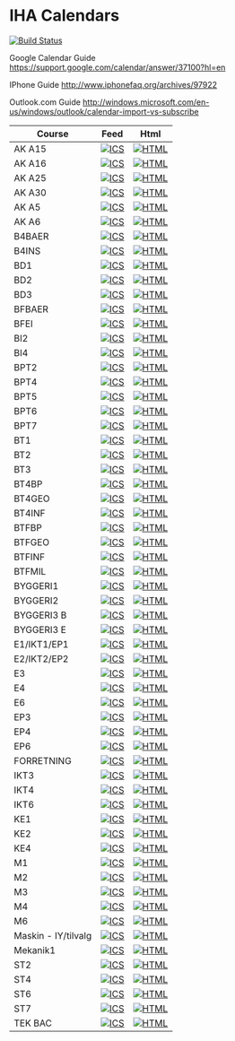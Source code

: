 # IHA Calendars
[![Build Status](https://travis-ci.org/KalleDK/IHACal.svg?branch=master)](https://travis-ci.org/KalleDK/IHACal)

Google Calendar Guide https://support.google.com/calendar/answer/37100?hl=en

IPhone Guide http://www.iphonefaq.org/archives/97922

Outlook.com Guide http://windows.microsoft.com/en-us/windows/outlook/calendar-import-vs-subscribe

Course | Feed | Html
-------|------|-----
AK A15 | [![ICS](https://img.shields.io/badge/ICS-feed-green.svg)](http://icalx.com/public/KalleDK/AK_A15.ics) | [![HTML](https://img.shields.io/badge/HTML-view-green.svg)](http://kalledk.github.io/IHACal_Data/AK_A15.htm)
AK A16 | [![ICS](https://img.shields.io/badge/ICS-feed-green.svg)](http://icalx.com/public/KalleDK/AK_A16.ics) | [![HTML](https://img.shields.io/badge/HTML-view-green.svg)](http://kalledk.github.io/IHACal_Data/AK_A16.htm)
AK A25 | [![ICS](https://img.shields.io/badge/ICS-feed-green.svg)](http://icalx.com/public/KalleDK/AK_A25.ics) | [![HTML](https://img.shields.io/badge/HTML-view-green.svg)](http://kalledk.github.io/IHACal_Data/AK_A25.htm)
AK A30 | [![ICS](https://img.shields.io/badge/ICS-feed-green.svg)](http://icalx.com/public/KalleDK/AK_A30.ics) | [![HTML](https://img.shields.io/badge/HTML-view-green.svg)](http://kalledk.github.io/IHACal_Data/AK_A30.htm)
AK A5 | [![ICS](https://img.shields.io/badge/ICS-feed-green.svg)](http://icalx.com/public/KalleDK/AK_A5.ics) | [![HTML](https://img.shields.io/badge/HTML-view-green.svg)](http://kalledk.github.io/IHACal_Data/AK_A5.htm)
AK A6 | [![ICS](https://img.shields.io/badge/ICS-feed-green.svg)](http://icalx.com/public/KalleDK/AK_A6.ics) | [![HTML](https://img.shields.io/badge/HTML-view-green.svg)](http://kalledk.github.io/IHACal_Data/AK_A6.htm)
B4BAER | [![ICS](https://img.shields.io/badge/ICS-feed-green.svg)](http://icalx.com/public/KalleDK/B4BAER.ics) | [![HTML](https://img.shields.io/badge/HTML-view-green.svg)](http://kalledk.github.io/IHACal_Data/B4BAER.htm)
B4INS | [![ICS](https://img.shields.io/badge/ICS-feed-green.svg)](http://icalx.com/public/KalleDK/B4INS.ics) | [![HTML](https://img.shields.io/badge/HTML-view-green.svg)](http://kalledk.github.io/IHACal_Data/B4INS.htm)
BD1 | [![ICS](https://img.shields.io/badge/ICS-feed-green.svg)](http://icalx.com/public/KalleDK/BD1.ics) | [![HTML](https://img.shields.io/badge/HTML-view-green.svg)](http://kalledk.github.io/IHACal_Data/BD1.htm)
BD2 | [![ICS](https://img.shields.io/badge/ICS-feed-green.svg)](http://icalx.com/public/KalleDK/BD2.ics) | [![HTML](https://img.shields.io/badge/HTML-view-green.svg)](http://kalledk.github.io/IHACal_Data/BD2.htm)
BD3 | [![ICS](https://img.shields.io/badge/ICS-feed-green.svg)](http://icalx.com/public/KalleDK/BD3.ics) | [![HTML](https://img.shields.io/badge/HTML-view-green.svg)](http://kalledk.github.io/IHACal_Data/BD3.htm)
BFBAER | [![ICS](https://img.shields.io/badge/ICS-feed-green.svg)](http://icalx.com/public/KalleDK/BFBAER.ics) | [![HTML](https://img.shields.io/badge/HTML-view-green.svg)](http://kalledk.github.io/IHACal_Data/BFBAER.htm)
BFEI | [![ICS](https://img.shields.io/badge/ICS-feed-green.svg)](http://icalx.com/public/KalleDK/BFEI.ics) | [![HTML](https://img.shields.io/badge/HTML-view-green.svg)](http://kalledk.github.io/IHACal_Data/BFEI.htm)
BI2 | [![ICS](https://img.shields.io/badge/ICS-feed-green.svg)](http://icalx.com/public/KalleDK/BI2.ics) | [![HTML](https://img.shields.io/badge/HTML-view-green.svg)](http://kalledk.github.io/IHACal_Data/BI2.htm)
BI4 | [![ICS](https://img.shields.io/badge/ICS-feed-green.svg)](http://icalx.com/public/KalleDK/BI4.ics) | [![HTML](https://img.shields.io/badge/HTML-view-green.svg)](http://kalledk.github.io/IHACal_Data/BI4.htm)
BPT2 | [![ICS](https://img.shields.io/badge/ICS-feed-green.svg)](http://icalx.com/public/KalleDK/BPT2.ics) | [![HTML](https://img.shields.io/badge/HTML-view-green.svg)](http://kalledk.github.io/IHACal_Data/BPT2.htm)
BPT4 | [![ICS](https://img.shields.io/badge/ICS-feed-green.svg)](http://icalx.com/public/KalleDK/BPT4.ics) | [![HTML](https://img.shields.io/badge/HTML-view-green.svg)](http://kalledk.github.io/IHACal_Data/BPT4.htm)
BPT5 | [![ICS](https://img.shields.io/badge/ICS-feed-green.svg)](http://icalx.com/public/KalleDK/BPT5.ics) | [![HTML](https://img.shields.io/badge/HTML-view-green.svg)](http://kalledk.github.io/IHACal_Data/BPT5.htm)
BPT6 | [![ICS](https://img.shields.io/badge/ICS-feed-green.svg)](http://icalx.com/public/KalleDK/BPT6.ics) | [![HTML](https://img.shields.io/badge/HTML-view-green.svg)](http://kalledk.github.io/IHACal_Data/BPT6.htm)
BPT7 | [![ICS](https://img.shields.io/badge/ICS-feed-green.svg)](http://icalx.com/public/KalleDK/BPT7.ics) | [![HTML](https://img.shields.io/badge/HTML-view-green.svg)](http://kalledk.github.io/IHACal_Data/BPT7.htm)
BT1 | [![ICS](https://img.shields.io/badge/ICS-feed-green.svg)](http://icalx.com/public/KalleDK/BT1.ics) | [![HTML](https://img.shields.io/badge/HTML-view-green.svg)](http://kalledk.github.io/IHACal_Data/BT1.htm)
BT2 | [![ICS](https://img.shields.io/badge/ICS-feed-green.svg)](http://icalx.com/public/KalleDK/BT2.ics) | [![HTML](https://img.shields.io/badge/HTML-view-green.svg)](http://kalledk.github.io/IHACal_Data/BT2.htm)
BT3 | [![ICS](https://img.shields.io/badge/ICS-feed-green.svg)](http://icalx.com/public/KalleDK/BT3.ics) | [![HTML](https://img.shields.io/badge/HTML-view-green.svg)](http://kalledk.github.io/IHACal_Data/BT3.htm)
BT4BP | [![ICS](https://img.shields.io/badge/ICS-feed-green.svg)](http://icalx.com/public/KalleDK/BT4BP.ics) | [![HTML](https://img.shields.io/badge/HTML-view-green.svg)](http://kalledk.github.io/IHACal_Data/BT4BP.htm)
BT4GEO | [![ICS](https://img.shields.io/badge/ICS-feed-green.svg)](http://icalx.com/public/KalleDK/BT4GEO.ics) | [![HTML](https://img.shields.io/badge/HTML-view-green.svg)](http://kalledk.github.io/IHACal_Data/BT4GEO.htm)
BT4INF | [![ICS](https://img.shields.io/badge/ICS-feed-green.svg)](http://icalx.com/public/KalleDK/BT4INF.ics) | [![HTML](https://img.shields.io/badge/HTML-view-green.svg)](http://kalledk.github.io/IHACal_Data/BT4INF.htm)
BTFBP | [![ICS](https://img.shields.io/badge/ICS-feed-green.svg)](http://icalx.com/public/KalleDK/BTFBP.ics) | [![HTML](https://img.shields.io/badge/HTML-view-green.svg)](http://kalledk.github.io/IHACal_Data/BTFBP.htm)
BTFGEO | [![ICS](https://img.shields.io/badge/ICS-feed-green.svg)](http://icalx.com/public/KalleDK/BTFGEO.ics) | [![HTML](https://img.shields.io/badge/HTML-view-green.svg)](http://kalledk.github.io/IHACal_Data/BTFGEO.htm)
BTFINF | [![ICS](https://img.shields.io/badge/ICS-feed-green.svg)](http://icalx.com/public/KalleDK/BTFINF.ics) | [![HTML](https://img.shields.io/badge/HTML-view-green.svg)](http://kalledk.github.io/IHACal_Data/BTFINF.htm)
BTFMIL | [![ICS](https://img.shields.io/badge/ICS-feed-green.svg)](http://icalx.com/public/KalleDK/BTFMIL.ics) | [![HTML](https://img.shields.io/badge/HTML-view-green.svg)](http://kalledk.github.io/IHACal_Data/BTFMIL.htm)
BYGGERI1 | [![ICS](https://img.shields.io/badge/ICS-feed-green.svg)](http://icalx.com/public/KalleDK/BYGGERI1.ics) | [![HTML](https://img.shields.io/badge/HTML-view-green.svg)](http://kalledk.github.io/IHACal_Data/BYGGERI1.htm)
BYGGERI2 | [![ICS](https://img.shields.io/badge/ICS-feed-green.svg)](http://icalx.com/public/KalleDK/BYGGERI2.ics) | [![HTML](https://img.shields.io/badge/HTML-view-green.svg)](http://kalledk.github.io/IHACal_Data/BYGGERI2.htm)
BYGGERI3 B | [![ICS](https://img.shields.io/badge/ICS-feed-green.svg)](http://icalx.com/public/KalleDK/BYGGERI3_B.ics) | [![HTML](https://img.shields.io/badge/HTML-view-green.svg)](http://kalledk.github.io/IHACal_Data/BYGGERI3_B.htm)
BYGGERI3 E | [![ICS](https://img.shields.io/badge/ICS-feed-green.svg)](http://icalx.com/public/KalleDK/BYGGERI3_E.ics) | [![HTML](https://img.shields.io/badge/HTML-view-green.svg)](http://kalledk.github.io/IHACal_Data/BYGGERI3_E.htm)
E1/IKT1/EP1 | [![ICS](https://img.shields.io/badge/ICS-feed-green.svg)](http://icalx.com/public/KalleDK/E1.ics) | [![HTML](https://img.shields.io/badge/HTML-view-green.svg)](http://kalledk.github.io/IHACal_Data/E1.htm)
E2/IKT2/EP2 | [![ICS](https://img.shields.io/badge/ICS-feed-green.svg)](http://icalx.com/public/KalleDK/E2.ics) | [![HTML](https://img.shields.io/badge/HTML-view-green.svg)](http://kalledk.github.io/IHACal_Data/E2.htm)
E3 | [![ICS](https://img.shields.io/badge/ICS-feed-green.svg)](http://icalx.com/public/KalleDK/E3.ics) | [![HTML](https://img.shields.io/badge/HTML-view-green.svg)](http://kalledk.github.io/IHACal_Data/E3.htm)
E4 | [![ICS](https://img.shields.io/badge/ICS-feed-green.svg)](http://icalx.com/public/KalleDK/E4.ics) | [![HTML](https://img.shields.io/badge/HTML-view-green.svg)](http://kalledk.github.io/IHACal_Data/E4.htm)
E6 | [![ICS](https://img.shields.io/badge/ICS-feed-green.svg)](http://icalx.com/public/KalleDK/E6.ics) | [![HTML](https://img.shields.io/badge/HTML-view-green.svg)](http://kalledk.github.io/IHACal_Data/E6.htm)
EP3 | [![ICS](https://img.shields.io/badge/ICS-feed-green.svg)](http://icalx.com/public/KalleDK/EP3.ics) | [![HTML](https://img.shields.io/badge/HTML-view-green.svg)](http://kalledk.github.io/IHACal_Data/EP3.htm)
EP4 | [![ICS](https://img.shields.io/badge/ICS-feed-green.svg)](http://icalx.com/public/KalleDK/EP4.ics) | [![HTML](https://img.shields.io/badge/HTML-view-green.svg)](http://kalledk.github.io/IHACal_Data/EP4.htm)
EP6 | [![ICS](https://img.shields.io/badge/ICS-feed-green.svg)](http://icalx.com/public/KalleDK/EP6.ics) | [![HTML](https://img.shields.io/badge/HTML-view-green.svg)](http://kalledk.github.io/IHACal_Data/EP6.htm)
FORRETNING | [![ICS](https://img.shields.io/badge/ICS-feed-green.svg)](http://icalx.com/public/KalleDK/FORRETNING.ics) | [![HTML](https://img.shields.io/badge/HTML-view-green.svg)](http://kalledk.github.io/IHACal_Data/FORRETNING.htm)
IKT3 | [![ICS](https://img.shields.io/badge/ICS-feed-green.svg)](http://icalx.com/public/KalleDK/IKT3.ics) | [![HTML](https://img.shields.io/badge/HTML-view-green.svg)](http://kalledk.github.io/IHACal_Data/IKT3.htm)
IKT4 | [![ICS](https://img.shields.io/badge/ICS-feed-green.svg)](http://icalx.com/public/KalleDK/IKT4.ics) | [![HTML](https://img.shields.io/badge/HTML-view-green.svg)](http://kalledk.github.io/IHACal_Data/IKT4.htm)
IKT6 | [![ICS](https://img.shields.io/badge/ICS-feed-green.svg)](http://icalx.com/public/KalleDK/IKT6.ics) | [![HTML](https://img.shields.io/badge/HTML-view-green.svg)](http://kalledk.github.io/IHACal_Data/IKT6.htm)
KE1 | [![ICS](https://img.shields.io/badge/ICS-feed-green.svg)](http://icalx.com/public/KalleDK/KE1.ics) | [![HTML](https://img.shields.io/badge/HTML-view-green.svg)](http://kalledk.github.io/IHACal_Data/KE1.htm)
KE2 | [![ICS](https://img.shields.io/badge/ICS-feed-green.svg)](http://icalx.com/public/KalleDK/KE2.ics) | [![HTML](https://img.shields.io/badge/HTML-view-green.svg)](http://kalledk.github.io/IHACal_Data/KE2.htm)
KE4 | [![ICS](https://img.shields.io/badge/ICS-feed-green.svg)](http://icalx.com/public/KalleDK/KE4.ics) | [![HTML](https://img.shields.io/badge/HTML-view-green.svg)](http://kalledk.github.io/IHACal_Data/KE4.htm)
M1 | [![ICS](https://img.shields.io/badge/ICS-feed-green.svg)](http://icalx.com/public/KalleDK/M1.ics) | [![HTML](https://img.shields.io/badge/HTML-view-green.svg)](http://kalledk.github.io/IHACal_Data/M1.htm)
M2 | [![ICS](https://img.shields.io/badge/ICS-feed-green.svg)](http://icalx.com/public/KalleDK/M2.ics) | [![HTML](https://img.shields.io/badge/HTML-view-green.svg)](http://kalledk.github.io/IHACal_Data/M2.htm)
M3 | [![ICS](https://img.shields.io/badge/ICS-feed-green.svg)](http://icalx.com/public/KalleDK/M3.ics) | [![HTML](https://img.shields.io/badge/HTML-view-green.svg)](http://kalledk.github.io/IHACal_Data/M3.htm)
M4 | [![ICS](https://img.shields.io/badge/ICS-feed-green.svg)](http://icalx.com/public/KalleDK/M4.ics) | [![HTML](https://img.shields.io/badge/HTML-view-green.svg)](http://kalledk.github.io/IHACal_Data/M4.htm)
M6 | [![ICS](https://img.shields.io/badge/ICS-feed-green.svg)](http://icalx.com/public/KalleDK/M6.ics) | [![HTML](https://img.shields.io/badge/HTML-view-green.svg)](http://kalledk.github.io/IHACal_Data/M6.htm)
Maskin - IY/tilvalg | [![ICS](https://img.shields.io/badge/ICS-feed-green.svg)](http://icalx.com/public/KalleDK/Maskin_IY_tilvalg.ics) | [![HTML](https://img.shields.io/badge/HTML-view-green.svg)](http://kalledk.github.io/IHACal_Data/Maskin_IY_tilvalg.htm)
Mekanik1 | [![ICS](https://img.shields.io/badge/ICS-feed-green.svg)](http://icalx.com/public/KalleDK/Mekanik1.ics) | [![HTML](https://img.shields.io/badge/HTML-view-green.svg)](http://kalledk.github.io/IHACal_Data/Mekanik1.htm)
ST2 | [![ICS](https://img.shields.io/badge/ICS-feed-green.svg)](http://icalx.com/public/KalleDK/ST2.ics) | [![HTML](https://img.shields.io/badge/HTML-view-green.svg)](http://kalledk.github.io/IHACal_Data/ST2.htm)
ST4 | [![ICS](https://img.shields.io/badge/ICS-feed-green.svg)](http://icalx.com/public/KalleDK/ST4.ics) | [![HTML](https://img.shields.io/badge/HTML-view-green.svg)](http://kalledk.github.io/IHACal_Data/ST4.htm)
ST6 | [![ICS](https://img.shields.io/badge/ICS-feed-green.svg)](http://icalx.com/public/KalleDK/ST6.ics) | [![HTML](https://img.shields.io/badge/HTML-view-green.svg)](http://kalledk.github.io/IHACal_Data/ST6.htm)
ST7 | [![ICS](https://img.shields.io/badge/ICS-feed-green.svg)](http://icalx.com/public/KalleDK/ST7.ics) | [![HTML](https://img.shields.io/badge/HTML-view-green.svg)](http://kalledk.github.io/IHACal_Data/ST7.htm)
TEK BAC | [![ICS](https://img.shields.io/badge/ICS-feed-green.svg)](http://icalx.com/public/KalleDK/TEK_BAC.ics) | [![HTML](https://img.shields.io/badge/HTML-view-green.svg)](http://kalledk.github.io/IHACal_Data/TEK_BAC.htm)
